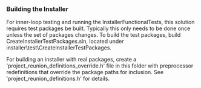 
### Building the Installer

For inner-loop testing and running the InstallerFunctionalTests, this solution requires test
packages be built. Typically this only needs to be done once unless the set of packages changes.
To build the test packages, build CreateInstallerTestPackages.sln, located under
installer\test\CreateInstallerTestPackages.

For building an installer with real packages, create a 'project_reunion_definitions_override.h'
file in this folder with preprocessor redefinitions that override the package paths for inclusion.
See 'project_reunion_definitions.h' for details.
